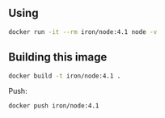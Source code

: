 
## Using

```sh
docker run -it --rm iron/node:4.1 node -v
```

## Building this image

```sh
docker build -t iron/node:4.1 .
```

Push:

```sh
docker push iron/node:4.1
```
